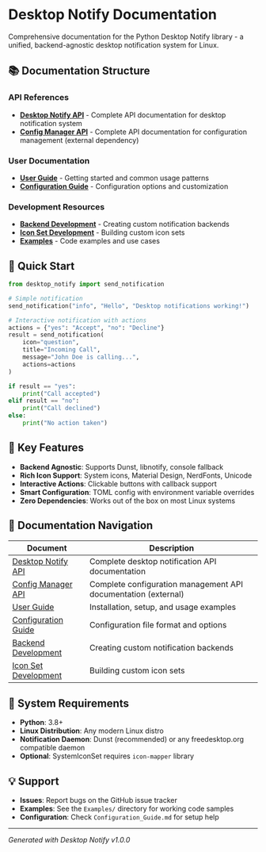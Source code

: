 # Desktop Notify Documentation

Comprehensive documentation for the Python Desktop Notify library - a unified, backend-agnostic desktop notification system for Linux.

## 📚 Documentation Structure

### API References
- **[Desktop Notify API](Desktop_Notify_API.md)** - Complete API documentation for desktop notification system
- **[Config Manager API](../../py_config_manager/docs/api_reference.md)** - Complete API documentation for configuration management (external dependency)

### User Documentation
- **[User Guide](User_Guide.md)** - Getting started and common usage patterns  
- **[Configuration Guide](Configuration_Guide.md)** - Configuration options and customization

### Development Resources
- **[Backend Development](Backend_Development.md)** - Creating custom notification backends
- **[Icon Set Development](Icon_Set_Development.md)** - Building custom icon sets
- **[Examples](Examples/)** - Code examples and use cases

## 🚀 Quick Start

```python
from desktop_notify import send_notification

# Simple notification
send_notification("info", "Hello", "Desktop notifications working!")

# Interactive notification with actions
actions = {"yes": "Accept", "no": "Decline"}
result = send_notification(
    icon="question",
    title="Incoming Call", 
    message="John Doe is calling...",
    actions=actions
)

if result == "yes":
    print("Call accepted")
elif result == "no":
    print("Call declined")
else:
    print("No action taken")
```

## 🎯 Key Features

- **Backend Agnostic**: Supports Dunst, libnotify, console fallback
- **Rich Icon Support**: System icons, Material Design, NerdFonts, Unicode
- **Interactive Actions**: Clickable buttons with callback support
- **Smart Configuration**: TOML config with environment variable overrides
- **Zero Dependencies**: Works out of the box on most Linux systems

## 📖 Documentation Navigation

| Document | Description |
|----------|-------------|
| [Desktop Notify API](Desktop_Notify_API.md) | Complete desktop notification API documentation |
| [Config Manager API](../../py_config_manager/docs/api_reference.md) | Complete configuration management API documentation (external) |
| [User Guide](User_Guide.md) | Installation, setup, and usage examples |
| [Configuration Guide](Configuration_Guide.md) | Configuration file format and options |
| [Backend Development](Backend_Development.md) | Creating custom notification backends |
| [Icon Set Development](Icon_Set_Development.md) | Building custom icon sets |

## 🔧 System Requirements

- **Python**: 3.8+
- **Linux Distribution**: Any modern Linux distro
- **Notification Daemon**: Dunst (recommended) or any freedesktop.org compatible daemon
- **Optional**: SystemIconSet requires `icon-mapper` library

## 💡 Support

- **Issues**: Report bugs on the GitHub issue tracker
- **Examples**: See the `Examples/` directory for working code samples
- **Configuration**: Check `Configuration_Guide.md` for setup help

---

*Generated with Desktop Notify v1.0.0*